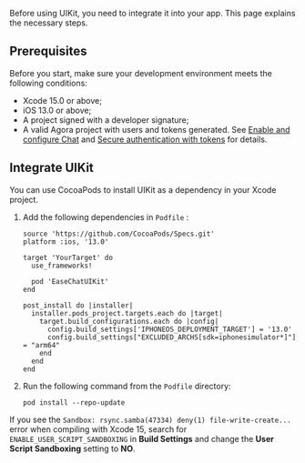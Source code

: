 Before using UIKit, you need to integrate it into your app. This page explains the necessary steps. 

## Prerequisites

Before you start, make sure your development environment meets the following conditions:

- Xcode 15.0 or above;
- iOS 13.0 or above;
- A project signed with a developer signature;
- A valid Agora project with users and tokens generated. See [Enable and configure Chat](https://docs.agora.io/en/agora-chat/get-started/enable) and [Secure authentication with tokens](https://docs.agora.io/en/agora-chat/develop/authentication) for details. 

## Integrate UIKit

You can use CocoaPods to install UIKit as a dependency in your Xcode project.

1. Add the following dependencies in `Podfile` :

   ```
   source 'https://github.com/CocoaPods/Specs.git'
   platform :ios, '13.0'
   
   target 'YourTarget' do
     use_frameworks!
     
     pod 'EaseChatUIKit'
   end
   
   post_install do |installer|
     installer.pods_project.targets.each do |target|
       target.build_configurations.each do |config|
         config.build_settings['IPHONEOS_DEPLOYMENT_TARGET'] = '13.0'
         config.build_settings["EXCLUDED_ARCHS[sdk=iphonesimulator*]"] = "arm64"
       end
     end
   end
   ```

1. Run the following command from the `Podfile` directory:

    ```
    pod install --repo-update
    ```
   
If you see the `Sandbox: rsync.samba(47334) deny(1) file-write-create...` error when compiling with Xcode 15, search for `ENABLE_USER_SCRIPT_SANDBOXING` in **Build Settings** and change the **User Script Sandboxing** setting to **NO**.
